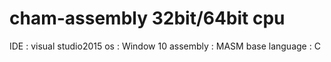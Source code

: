 # cham-assembly 32bit/64bit cpu
IDE : visual studio2015
os  : Window 10
assembly : MASM
base language : C 
